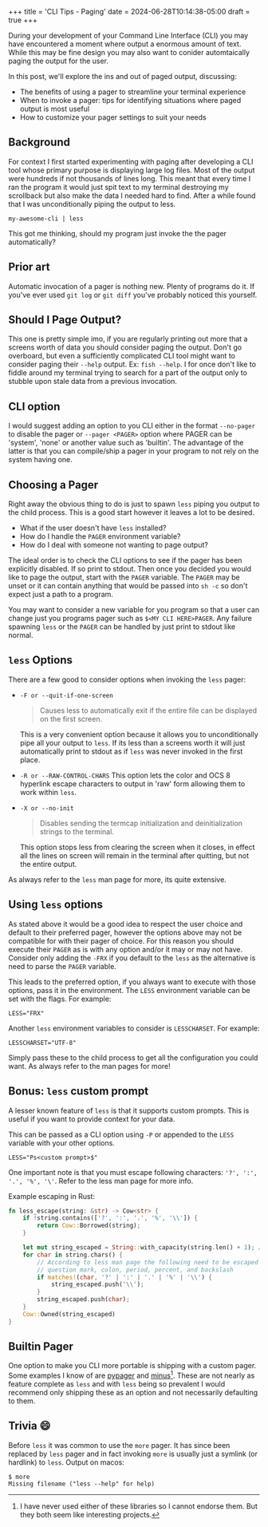 +++
title = 'CLI Tips - Paging'
date = 2024-06-28T10:14:38-05:00
draft = true
+++

During your development of your Command Line Interface (CLI) you may have encountered a moment where output a enormous amount of text.
While this may be fine design you may also want to conider automtaically paging the output for the user.

In this post, we'll explore the ins and out of paged output, discussing:

* The benefits of using a pager to streamline your terminal experience
* When to invoke a pager: tips for identifying situations where paged
output is most useful
* How to customize your pager settings to suit your needs

## Background

For context I first started experimenting with paging after developing a CLI tool whose primary purpose is displaying large log files.
Most of the output were hundreds if not thousands of lines long.
This meant that every time I ran the program it would just spit text to my terminal destroying my scrollback but also make the data I needed hard to find.
After a while found that I was unconditionally piping the output to less.

```console
my-awesome-cli | less
```

This got me thinking, should my program just invoke the the pager automatically?

## Prior art

Automatic invocation of a pager is nothing new.
Plenty of programs do it.
If you've ever used `git log` or `git diff` you've probably noticed this yourself.

## Should I Page Output?

This one is pretty simple imo, if you are regularly printing out more that a screens worth of data you should consider paging the output.
Don't go overboard, but even a sufficiently complicated CLI tool might want to consider paging their `--help` output. Ex: `fish --help`.
I for once don't like to fiddle around my terminal trying to search for a part of the output only to stubble upon stale data from a previous invocation.

## CLI option

I would suggest adding an option to you CLI either in the format `--no-pager` to disable the pager or `--pager <PAGER>` option where PAGER can be 'system', 'none' or another value such as 'builtin'.
The advantage of the latter is that you can compile/ship a pager in your program to not rely on the system having one.

## Choosing a Pager

Right away the obvious thing to do is just to spawn `less` piping you output to the child process.
This is a good start however it leaves a lot to be desired.

* What if the user doesn't have `less` installed?
* How do I handle the `PAGER` environment variable?
* How do I deal with someone not wanting to page output?

The ideal order is to check the CLI options to see if the pager has been explicitly disabled. If so print to stdout.
Then once you decided you would like to page the output, start with the `PAGER` variable.
The `PAGER` may be unset or it can contain anything that would be passed into `sh -c` so don't expect just a path to a program.

You may want to consider a new variable for you program so that a user can change just you programs pager such as `$<MY CLI HERE>PAGER`.
Any failure spawning `less` or the `PAGER` can be handled by just print to stdout like normal.

## `less` Options

There are a few good to consider options when invoking the `less` pager:

* `-F or --quit-if-one-screen`
    > Causes less to automatically exit if the entire file can be displayed on the first screen.

    This is a very convenient option because it allows you to unconditionally pipe all your output to `less`.
    If its less than a screens worth it will just automatically print to stdout as if `less` was never invoked in the first place.
* `-R or --RAW-CONTROL-CHARS`
    This option lets the color and OCS 8 hyperlink escape characters to output in 'raw' form allowing them to work within `less`.
* `-X or --no-init`
    > Disables sending the termcap initialization and deinitialization strings to the terminal.

    This option stops less from clearing the screen when it closes, in effect all the lines on screen will remain in the terminal after quitting, but not the entire output.

As always refer to the `less` man page for more, its quite extensive.

## Using `less` options

As stated above it would be a good idea to respect the user choice and default to their preferred pager, however the options above may not be compatible for with their pager of choice.
For this reason you should execute their `PAGER` as is with any option and/or it may or may not have.
Consider only adding the `-FRX` if you default to the `less` as the alternative is need to parse the `PAGER` variable.

This leads to the preferred option, if you always want to execute with those options, pass it in the environment.
The `LESS` environment variable can be set with the flags. For example:

```console
LESS="FRX"
```

Another `less` environment variables to consider is `LESSCHARSET`. For example:

```console
LESSCHARSET="UTF-8"
```

Simply pass these to the child process to get all the configuration you could want. As always refer to the man pages for more!

## Bonus: `less` custom prompt

A lesser known feature of `less` is that it supports custom prompts.
This is useful if you want to provide context for your data.

This can be passed as a CLI option using `-P` or appended to the `LESS` variable with your other options.

```console
LESS="Ps<custom prompt>$"
```

One important note is that you must escape following characters: `'?', ':', '.', '%', '\'`. Refer to the less man page for more info.

Example escaping in Rust:

```rust
fn less_escape(string: &str) -> Cow<str> {
    if !string.contains(['?', ':', '.', '%', '\\']) {
        return Cow::Borrowed(string);
    }

    let mut string_escaped = String::with_capacity(string.len() + 1); // at least the len + 1
    for char in string.chars() {
        // According to less man page the following need to be escaped
        // question mark, colon, period, percent, and backslash
        if matches!(char, '?' | ':' | '.' | '%' | '\\') {
            string_escaped.push('\\');
        }
        string_escaped.push(char);
    }
    Cow::Owned(string_escaped)
}
```

## Builtin Pager

One option to make you CLI more portable is shipping with a custom pager.
Some examples I know of are [pypager](https://github.com/prompt-toolkit/pypager) and [minus](https://github.com/AMythicDev/minus)[^1].
These are not nearly as feature complete as `less` and with `less` being so prevalent I would recommend only shipping these as an option and not necessarily defaulting to them.

[^1]: I have never used either of these libraries so I cannot endorse them. But they both seem like interesting projects.

## Trivia 😄

Before `less` it was common to use the `more` pager.
It has since been replaced by `less` pager and in fact invoking `more` is usually just a symlink (or hardlink) to `less`.
Output on macos:

```console
$ more
Missing filename ("less --help" for help)
```
